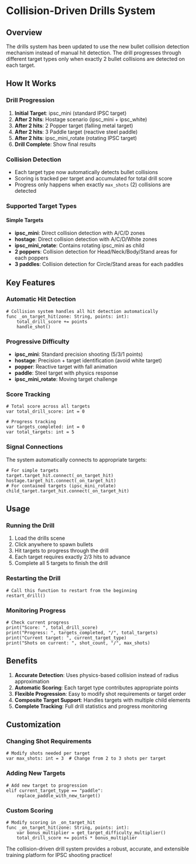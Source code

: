 # Collision-Driven Drills System

## Overview
The drills system has been updated to use the new bullet collision detection mechanism instead of manual hit detection. The drill progresses through different target types only when exactly 2 bullet collisions are detected on each target.

## How It Works

### Drill Progression
1. **Initial Target**: ipsc_mini (standard IPSC target)
2. **After 2 hits**: Hostage scenario (ipsc_mini + ipsc_white)
3. **After 2 hits**: 2 Popper target (falling metal target)
4. **After 2 hits**: 3 Paddle target (reactive steel paddle)
5. **After 2 hits**: ipsc_mini_rotate (rotating IPSC target)
6. **Drill Complete**: Show final results

### Collision Detection
- Each target type now automatically detects bullet collisions
- Scoring is tracked per target and accumulated for total drill score
- Progress only happens when exactly `max_shots` (2) collisions are detected

### Supported Target Types

#### Simple Targets
- **ipsc_mini**: Direct collision detection with A/C/D zones
- **hostage**: Direct collision detection with A/C/D/White zones
- **ipsc_mini_rotate**: Contains rotating ipsc_mini as child
- **2 poppers**: Collision detection for Head/Neck/Body/Stand areas for each poppers
- **3 paddles**: Collision detection for Circle/Stand areas for each paddles

## Key Features

### Automatic Hit Detection
```gdscript
# Collision system handles all hit detection automatically
func _on_target_hit(zone: String, points: int):
    total_drill_score += points
    handle_shot()
```

### Progressive Difficulty
- **ipsc_mini**: Standard precision shooting (5/3/1 points)
- **hostage**: Precision + target identification (avoid white target)
- **popper**: Reactive target with fall animation
- **paddle**: Steel target with physics response
- **ipsc_mini_rotate**: Moving target challenge

### Score Tracking
```gdscript
# Total score across all targets
var total_drill_score: int = 0

# Progress tracking
var targets_completed: int = 0
var total_targets: int = 5
```

### Signal Connections
The system automatically connects to appropriate targets:
```gdscript
# For simple targets
target.target_hit.connect(_on_target_hit)
hostage.target_hit.connect(_on_target_hit)
# For contained targets (ipsc_mini_rotate)
child_target.target_hit.connect(_on_target_hit)
```

## Usage

### Running the Drill
1. Load the drills scene
2. Click anywhere to spawn bullets
3. Hit targets to progress through the drill
4. Each target requires exactly 2/3 hits to advance
5. Complete all 5 targets to finish the drill

### Restarting the Drill
```gdscript
# Call this function to restart from the beginning
restart_drill()
```

### Monitoring Progress
```gdscript
# Check current progress
print("Score: ", total_drill_score)
print("Progress: ", targets_completed, "/", total_targets)
print("Current target: ", current_target_type)
print("Shots on current: ", shot_count, "/", max_shots)
```

## Benefits

1. **Accurate Detection**: Uses physics-based collision instead of radius approximation
2. **Automatic Scoring**: Each target type contributes appropriate points
3. **Flexible Progression**: Easy to modify shot requirements or target order
4. **Composite Target Support**: Handles targets with multiple child elements
5. **Complete Tracking**: Full drill statistics and progress monitoring

## Customization

### Changing Shot Requirements
```gdscript
# Modify shots needed per target
var max_shots: int = 3  # Change from 2 to 3 shots per target
```

### Adding New Targets
```gdscript
# Add new target to progression
elif current_target_type == "paddle":
    replace_paddle_with_new_target()
```

### Custom Scoring
```gdscript
# Modify scoring in _on_target_hit
func _on_target_hit(zone: String, points: int):
    var bonus_multiplier = get_target_difficulty_multiplier()
    total_drill_score += points * bonus_multiplier
```

The collision-driven drill system provides a robust, accurate, and extensible training platform for IPSC shooting practice!

